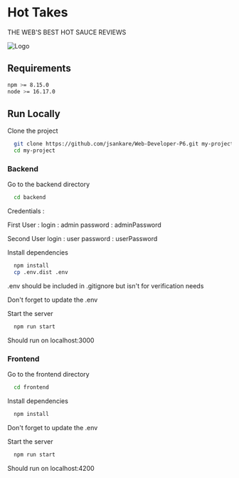 # Hot Takes

THE WEB'S BEST HOT SAUCE REVIEWS


![Logo](https://repository-images.githubusercontent.com/415004142/add482f6-468a-4a9f-8e20-57c09226ea0b)


## Requirements



```bash
npm >= 8.15.0 
node >= 16.17.0
```
    
## Run Locally

Clone the project
```bash
  git clone https://github.com/jsankare/Web-Developer-P6.git my-project
  cd my-project
```



### Backend

Go to the backend directory
```bash
  cd backend
  ```

  Credentials :

  First User :
  login : admin
  password : adminPassword

  Second User
  login : user
  password : userPassword

Install dependencies
```bash
  npm install
  cp .env.dist .env
```

.env should be included in .gitignore but isn't for verification needs


Don't forget to update the .env

Start the server
```bash
  npm run start
```

Should run on localhost:3000


### Frontend

Go to the frontend directory
```bash
  cd frontend
```

Install dependencies
```bash
  npm install
```

Don't forget to update the .env

Start the server
```bash
  npm run start
```

Should run on localhost:4200